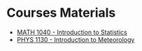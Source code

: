 <head>
<title>Dr. Michael E. Olson</title>
<script src="https://polyfill.io/v3/polyfill.min.js?features=es6"></script>
<script id="MathJax-script" async src="https://cdn.jsdelivr.net/npm/mathjax@3/es5/tex-mml-chtml.js"></script>
</head>

# Courses Materials
* [MATH 1040 - Introduction to Statistics](Stats1040)
* [PHYS 1130 - Introduction to Meteorology](Phys1130)

